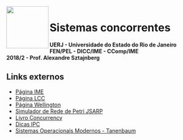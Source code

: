 <img src="https://uploaddeimagens.com.br/images/001/739/674/full/logo_uerj_pb.png?1542844091" width="110" align="left"/>

# Sistemas concorrentes

**UERJ - Universidade do Estado do Rio de Janeiro**  
**FEN/PEL - DICC/IME - CComp/IME**  
**2018/2 - Prof. Alexandre Sztajnberg**

## Links externos

- [Página IME](https://www.ime.uerj.br/~alexszt/)
- [Página LCC](http://152.92.236.8/alexszt)
- [Página Wellington](https://sites.google.com/a/ime.uerj.br/wellington_ime-uerj/projetos)
- [Simulador de Rede de Petri JSARP](https://github.com/felipelino/jsarp)
- [Livro Concurrency](http://www.doc.ic.ac.uk/~jnm/book/)
- [Dicas IPC](https://www.ime.uerj.br/~alexszt/dicas-ipc/)
- [Sistemas Operacionais Modernos - Tanenbaum](https://drive.google.com/file/d/1bZILuXGHQHFmDCbQTw5DKCqr4rcS8nyZ/view?usp=sharing)
